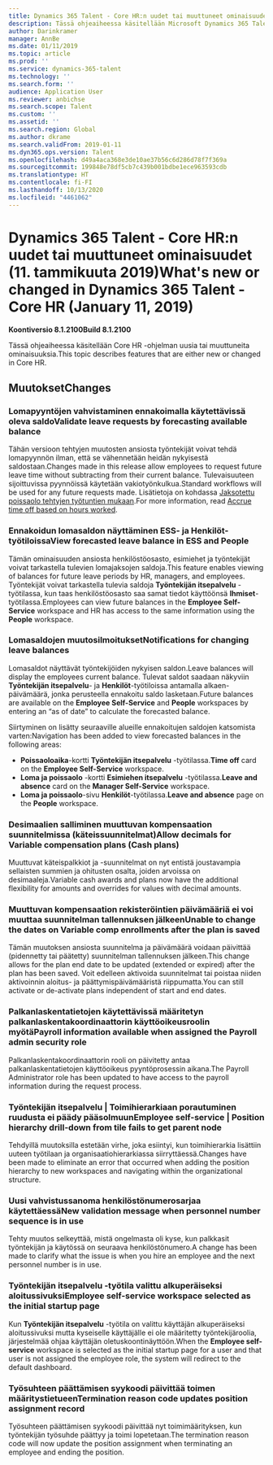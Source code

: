 ```yaml
---
title: Dynamics 365 Talent - Core HR:n uudet tai muuttuneet ominaisuudet (11. tammikuuta 2019)
description: Tässä ohjeaiheessa käsitellään Microsoft Dynamics 365 Talent - Core HR:n uusia tai muuttuneita ominaisuuksia.
author: Darinkramer
manager: AnnBe
ms.date: 01/11/2019
ms.topic: article
ms.prod: ''
ms.service: dynamics-365-talent
ms.technology: ''
ms.search.form: ''
audience: Application User
ms.reviewer: anbichse
ms.search.scope: Talent
ms.custom: ''
ms.assetid: ''
ms.search.region: Global
ms.author: dkrame
ms.search.validFrom: 2019-01-11
ms.dyn365.ops.version: Talent
ms.openlocfilehash: d49a4aca368e3de10ae37b56c6d286d78f7f369a
ms.sourcegitcommit: 199848e78df5cb7c439b001bdbe1ece963593cdb
ms.translationtype: HT
ms.contentlocale: fi-FI
ms.lasthandoff: 10/13/2020
ms.locfileid: "4461062"
---
```

# <a name="whats-new-or-changed-in-dynamics-365-talent---core-hr-january-11-2019"></a><span data-ttu-id="dc04a-103">Dynamics 365 Talent - Core HR:n uudet tai muuttuneet ominaisuudet (11. tammikuuta 2019)</span><span class="sxs-lookup"><span data-stu-id="dc04a-103">What's new or changed in Dynamics 365 Talent - Core HR (January 11, 2019)</span></span>

<span data-ttu-id="dc04a-104">**Koontiversio 8.1.2100**</span><span class="sxs-lookup"><span data-stu-id="dc04a-104">**Build 8.1.2100**</span></span>

<span data-ttu-id="dc04a-105">Tässä ohjeaiheessa käsitellään Core HR -ohjelman uusia tai muuttuneita ominaisuuksia.</span><span class="sxs-lookup"><span data-stu-id="dc04a-105">This topic describes features that are either new or changed in Core HR.</span></span>

## <a name="changes"></a><span data-ttu-id="dc04a-106">Muutokset</span><span class="sxs-lookup"><span data-stu-id="dc04a-106">Changes</span></span>

### <a name="validate-leave-requests-by-forecasting-available-balance"></a><span data-ttu-id="dc04a-107">Lomapyyntöjen vahvistaminen ennakoimalla käytettävissä oleva saldo</span><span class="sxs-lookup"><span data-stu-id="dc04a-107">Validate leave requests by forecasting available balance</span></span>
<span data-ttu-id="dc04a-108">Tähän versioon tehtyjen muutosten ansiosta työntekijät voivat tehdä lomapyynnön ilman, että se vähennetään heidän nykyisestä saldostaan.</span><span class="sxs-lookup"><span data-stu-id="dc04a-108">Changes made in this release allow employees to request future leave time without subtracting from their current balance.</span></span> <span data-ttu-id="dc04a-109">Tulevaisuuteen sijoittuvissa pyynnöissä käytetään vakiotyönkulkua.</span><span class="sxs-lookup"><span data-stu-id="dc04a-109">Standard workflows will be used for any future requests made.</span></span> <span data-ttu-id="dc04a-110">Lisätietoja on kohdassa [Jaksotettu poissaolo tehtyjen työtuntien mukaan](leave-accrue-hours-worked.md).</span><span class="sxs-lookup"><span data-stu-id="dc04a-110">For more information, read [Accrue time off based on hours worked](leave-accrue-hours-worked.md).</span></span>

### <a name="view-forecasted-leave-balance-in-ess-and-people"></a><span data-ttu-id="dc04a-111">Ennakoidun lomasaldon näyttäminen ESS- ja Henkilöt-työtiloissa</span><span class="sxs-lookup"><span data-stu-id="dc04a-111">View forecasted leave balance in ESS and People</span></span>
<span data-ttu-id="dc04a-112">Tämän ominaisuuden ansiosta henkilöstöosasto, esimiehet ja työntekijät voivat tarkastella tulevien lomajaksojen saldoja.</span><span class="sxs-lookup"><span data-stu-id="dc04a-112">This feature enables viewing of balances for future leave periods by HR, managers, and employees.</span></span> <span data-ttu-id="dc04a-113">Työntekijät voivat tarkastella tulevia saldoja **Työntekijän itsepalvelu** -työtilassa, kun taas henkilöstöosasto saa samat tiedot käyttöönsä **Ihmiset**-työtilassa.</span><span class="sxs-lookup"><span data-stu-id="dc04a-113">Employees can view future balances in the **Employee Self-Service** workspace and HR has access to the same information using the **People** workspace.</span></span>

### <a name="notifications-for-changing-leave-balances"></a><span data-ttu-id="dc04a-114">Lomasaldojen muutosilmoitukset</span><span class="sxs-lookup"><span data-stu-id="dc04a-114">Notifications for changing leave balances</span></span>
<span data-ttu-id="dc04a-115">Lomasaldot näyttävät työntekijöiden nykyisen saldon.</span><span class="sxs-lookup"><span data-stu-id="dc04a-115">Leave balances will display the employees current balance.</span></span> <span data-ttu-id="dc04a-116">Tulevat saldot saadaan näkyviin **Työntekijän itsepalvelu**- ja **Henkilöt**-työtiloissa antamalla alkaen-päivämäärä, jonka perusteella ennakoitu saldo lasketaan.</span><span class="sxs-lookup"><span data-stu-id="dc04a-116">Future balances are available on the **Employee Self-Service** and **People** workspaces by entering an “as of date” to calculate the forecasted balance.</span></span>

<span data-ttu-id="dc04a-117">Siirtyminen on lisätty seuraaville alueille ennakoitujen saldojen katsomista varten:</span><span class="sxs-lookup"><span data-stu-id="dc04a-117">Navigation has been added to view forecasted balances in the following areas:</span></span>
  - <span data-ttu-id="dc04a-118">**Poissaoloaika**-kortti **Työntekijän itsepalvelu** -työtilassa.</span><span class="sxs-lookup"><span data-stu-id="dc04a-118">**Time off** card on the **Employee Self-Service** workspace.</span></span>
  - <span data-ttu-id="dc04a-119">**Loma ja poissaolo** -kortti **Esimiehen itsepalvelu** -työtilassa.</span><span class="sxs-lookup"><span data-stu-id="dc04a-119">**Leave and absence** card on the **Manager Self-Service** workspace.</span></span>
  - <span data-ttu-id="dc04a-120">**Loma ja poissaolo**-sivu **Henkilöt**-työtilassa.</span><span class="sxs-lookup"><span data-stu-id="dc04a-120">**Leave and absence** page on the **People** workspace.</span></span>

### <a name="allow-decimals-for-variable-compensation-plans-cash-plans"></a><span data-ttu-id="dc04a-121">Desimaalien salliminen muuttuvan kompensaation suunnitelmissa (käteissuunnitelmat)</span><span class="sxs-lookup"><span data-stu-id="dc04a-121">Allow decimals for Variable compensation plans (Cash plans)</span></span>
<span data-ttu-id="dc04a-122">Muuttuvat käteispalkkiot ja -suunnitelmat on nyt entistä joustavampia sellaisten summien ja ohitusten osalta, joiden arvoissa on desimaaleja.</span><span class="sxs-lookup"><span data-stu-id="dc04a-122">Variable cash awards and plans now have the additional flexibility for amounts and overrides for values with decimal amounts.</span></span>

### <a name="unable-to-change-the-dates-on-variable-comp-enrollments-after-the-plan-is-saved"></a><span data-ttu-id="dc04a-123">Muuttuvan kompensaation rekisteröintien päivämääriä ei voi muuttaa suunnitelman tallennuksen jälkeen</span><span class="sxs-lookup"><span data-stu-id="dc04a-123">Unable to change the dates on Variable comp enrollments after the plan is saved</span></span>
<span data-ttu-id="dc04a-124">Tämän muutoksen ansiosta suunnitelma ja päivämäärä voidaan päivittää (pidennetty tai päätetty) suunnitelman tallennuksen jälkeen.</span><span class="sxs-lookup"><span data-stu-id="dc04a-124">This change allows for the plan end date to be updated (extended or expired) after the plan has been saved.</span></span> <span data-ttu-id="dc04a-125">Voit edelleen aktivoida suunnitelmat tai poistaa niiden aktivoinnin aloitus- ja päättymispäivämääristä riippumatta.</span><span class="sxs-lookup"><span data-stu-id="dc04a-125">You can still activate or de-activate plans independent of start and end dates.</span></span>

### <a name="payroll-information-available-when-assigned-the-payroll-admin-security-role"></a><span data-ttu-id="dc04a-126">Palkanlaskentatietojen käytettävissä määritetyn palkanlaskentakoordinaattorin käyttöoikeusroolin myötä</span><span class="sxs-lookup"><span data-stu-id="dc04a-126">Payroll information available when assigned the Payroll admin security role</span></span>
<span data-ttu-id="dc04a-127">Palkanlaskentakoordinaattorin rooli on päivitetty antaa palkanlaskentatietojen käyttöoikeus pyyntöprosessin aikana.</span><span class="sxs-lookup"><span data-stu-id="dc04a-127">The Payroll Administrator role has been updated to have access to the payroll information during the request process.</span></span>

### <a name="employee-self-service--position-hierarchy-drill-down-from-tile-fails-to-get-parent-node"></a><span data-ttu-id="dc04a-128">Työntekijän itsepalvelu | Toimihierarkiaan porautuminen ruudusta ei päädy pääsolmuun</span><span class="sxs-lookup"><span data-stu-id="dc04a-128">Employee self-service | Position hierarchy drill-down from tile fails to get parent node</span></span>
<span data-ttu-id="dc04a-129">Tehdyillä muutoksilla estetään virhe, joka esiintyi, kun toimihierarkia lisättiin uuteen työtilaan ja organisaatiohierarkiassa siirryttäessä.</span><span class="sxs-lookup"><span data-stu-id="dc04a-129">Changes have been made to eliminate an error that occurred when adding the position hierarchy to new workspaces and navigating within the organizational structure.</span></span>

### <a name="new-validation-message-when-personnel-number-sequence-is-in-use"></a><span data-ttu-id="dc04a-130">Uusi vahvistussanoma henkilöstönumerosarjaa käytettäessä</span><span class="sxs-lookup"><span data-stu-id="dc04a-130">New validation message when personnel number sequence is in use</span></span>
<span data-ttu-id="dc04a-131">Tehty muutos selkeyttää, mistä ongelmasta oli kyse, kun palkkasit työntekijän ja käytössä on seuraava henkilöstönumero.</span><span class="sxs-lookup"><span data-stu-id="dc04a-131">A change has been made to clarify what the issue is when you hire an employee and the next personnel number is in use.</span></span>

### <a name="employee-self-service-workspace-selected-as-the-initial-startup-page"></a><span data-ttu-id="dc04a-132">Työntekijän itsepalvelu -työtila valittu alkuperäiseksi aloitussivuksi</span><span class="sxs-lookup"><span data-stu-id="dc04a-132">Employee self-service workspace selected as the initial startup page</span></span>
<span data-ttu-id="dc04a-133">Kun **Työntekijän itsepalvelu** -työtila on valittu käyttäjän alkuperäiseksi aloitussivuksi mutta kyseiselle käyttäjälle ei ole määritetty työntekijäroolia, järjestelmää ohjaa käyttäjän oletuskoontinäyttöön.</span><span class="sxs-lookup"><span data-stu-id="dc04a-133">When the **Employee self-service** workspace is selected as the initial startup page for a user and that user is not assigned the employee role, the system will redirect to the default dashboard.</span></span>

### <a name="termination-reason-code-updates-position-assignment-record"></a><span data-ttu-id="dc04a-134">Työsuhteen päättämisen syykoodi päivittää toimen määritystietueen</span><span class="sxs-lookup"><span data-stu-id="dc04a-134">Termination reason code updates position assignment record</span></span>
<span data-ttu-id="dc04a-135">Työsuhteen päättämisen syykoodi päivittää nyt toimimäärityksen, kun työntekijän työsuhde päättyy ja toimi lopetetaan.</span><span class="sxs-lookup"><span data-stu-id="dc04a-135">The termination reason code will now update the position assignment when terminating an employee and ending the position.</span></span> 
